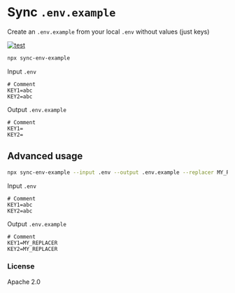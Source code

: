 # Sync `.env.example`

Create an `.env.example` from your local `.env` without values (just keys) 

[![test](https://github.com/seanghay/sync-env-example/actions/workflows/test.yml/badge.svg)](https://github.com/seanghay/sync-env-example/actions/workflows/test.yml)

```sh
npx sync-env-example
```

Input `.env`

```env
# Comment
KEY1=abc
KEY2=abc
```

Output `.env.example`

```env
# Comment
KEY1=
KEY2=
```


## Advanced usage

```sh
npx sync-env-example --input .env --output .env.example --replacer MY_REPLACER
```

Input `.env`

```env
# Comment
KEY1=abc
KEY2=abc
```

Output `.env.example`

```env
# Comment
KEY1=MY_REPLACER
KEY2=MY_REPLACER
```

### License

Apache 2.0
